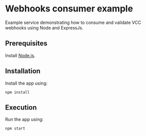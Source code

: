 # Webhooks consumer example
Example service demonstrating how to consume and validate VCC webhooks using Node and ExpressJs.

## Prerequisites

Install [Node.js](https://nodejs.org/en/).

## Installation

Install the app using:

```
npm install
```

## Execution

Run the app using:

```
npm start
```


